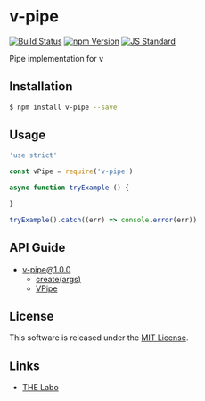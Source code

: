 v-pipe
==========

<!---
This file is generated by ape-tmpl. Do not update manually.
--->

<!-- Badge Start -->
<a name="badges"></a>

[![Build Status][bd_travis_shield_url]][bd_travis_url]
[![npm Version][bd_npm_shield_url]][bd_npm_url]
[![JS Standard][bd_standard_shield_url]][bd_standard_url]

[bd_repo_url]: https://github.com/realglobe-Inc/v-pipe
[bd_travis_url]: http://travis-ci.org/realglobe-Inc/v-pipe
[bd_travis_shield_url]: http://img.shields.io/travis/realglobe-Inc/v-pipe.svg?style=flat
[bd_travis_com_url]: http://travis-ci.com/realglobe-Inc/v-pipe
[bd_travis_com_shield_url]: https://api.travis-ci.com/realglobe-Inc/v-pipe.svg?token=
[bd_license_url]: https://github.com/realglobe-Inc/v-pipe/blob/master/LICENSE
[bd_codeclimate_url]: http://codeclimate.com/github/realglobe-Inc/v-pipe
[bd_codeclimate_shield_url]: http://img.shields.io/codeclimate/github/realglobe-Inc/v-pipe.svg?style=flat
[bd_codeclimate_coverage_shield_url]: http://img.shields.io/codeclimate/coverage/github/realglobe-Inc/v-pipe.svg?style=flat
[bd_gemnasium_url]: https://gemnasium.com/realglobe-Inc/v-pipe
[bd_gemnasium_shield_url]: https://gemnasium.com/realglobe-Inc/v-pipe.svg
[bd_npm_url]: http://www.npmjs.org/package/v-pipe
[bd_npm_shield_url]: http://img.shields.io/npm/v/v-pipe.svg?style=flat
[bd_standard_url]: http://standardjs.com/
[bd_standard_shield_url]: https://img.shields.io/badge/code%20style-standard-brightgreen.svg

<!-- Badge End -->


<!-- Description Start -->
<a name="description"></a>

Pipe implementation for v

<!-- Description End -->


<!-- Overview Start -->
<a name="overview"></a>



<!-- Overview End -->


<!-- Sections Start -->
<a name="sections"></a>

<!-- Section from "doc/guides/01.Installation.md.hbs" Start -->

<a name="section-doc-guides-01-installation-md"></a>

Installation
-----

```bash
$ npm install v-pipe --save
```


<!-- Section from "doc/guides/01.Installation.md.hbs" End -->

<!-- Section from "doc/guides/02.Usage.md.hbs" Start -->

<a name="section-doc-guides-02-usage-md"></a>

Usage
---------

```javascript
'use strict'

const vPipe = require('v-pipe')

async function tryExample () {

}

tryExample().catch((err) => console.error(err))

```


<!-- Section from "doc/guides/02.Usage.md.hbs" End -->

<!-- Section from "doc/guides/10.API Guide.md.hbs" Start -->

<a name="section-doc-guides-10-a-p-i-guide-md"></a>

API Guide
-----

+ [v-pipe@1.0.0](./doc/api/api.md)
  + [create(args)](./doc/api/api.md#v-pipe-function-create)
  + [VPipe](./doc/api/api.md#v-pipe-class)


<!-- Section from "doc/guides/10.API Guide.md.hbs" End -->


<!-- Sections Start -->


<!-- LICENSE Start -->
<a name="license"></a>

License
-------
This software is released under the [MIT License](https://github.com/realglobe-Inc/v-pipe/blob/master/LICENSE).

<!-- LICENSE End -->


<!-- Links Start -->
<a name="links"></a>

Links
------

+ [THE Labo][t_h_e_labo_url]

[t_h_e_labo_url]: https://github.com/the-labo

<!-- Links End -->
